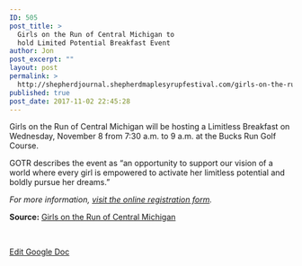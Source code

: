 ```yaml
---
ID: 505
post_title: >
  Girls on the Run of Central Michigan to
  hold Limited Potential Breakfast Event
author: Jon
post_excerpt: ""
layout: post
permalink: >
  http://shepherdjournal.shepherdmaplesyrupfestival.com/girls-on-the-run-of-central-michigan-to-hold-limited-potential-breakfast-event
published: true
post_date: 2017-11-02 22:45:28
---
```

Girls on the Run of Central Michigan will be hosting a Limitless Breakfast on Wednesday, November 8 from 7:30 a.m. to 9 a.m. at the Bucks Run Golf Course.

GOTR describes the event as “an opportunity to support our vision of a world where every girl is empowered to activate her limitless potential and boldly pursue her dreams.”

<i>For more information, <a href="https://www.raceplanner.com/register/index/Limitless-Potential-Individual?sid=aa318f04d6be403db50746557b1e0178">visit the online registration form</a>.</i>

<b>Source:</b> <a href="https://www.facebook.com/GOTRCentralMichigan/?ref=gs&amp;hc_ref=ARTlyXcwk6kaTCCJ7TD82G4xzN8eXvBORuqNqSGjdxW40bT50DPVDGBWsbYquqUWz2c&amp;fref=gs&amp;hc_location=group">Girls on the Run of Central Michigan</a>

&nbsp;

<a href="https://docs.google.com/document/d/1IzbSwwRe1giEu3AJZWZXn58N_QQ5-Se-kKUUROUzFJs/edit?usp=sharing">Edit Google Doc</a>